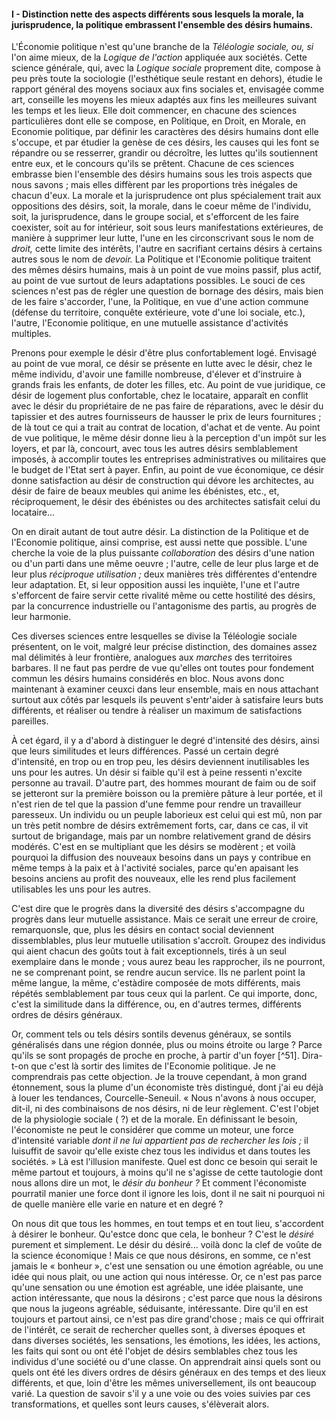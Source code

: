#### I - Distinction nette des aspects différents sous lesquels la morale, la jurisprudence, la politique embrassent l'ensemble des désirs humains.

L'Économie politique n'est qu'une branche de la _Téléologie sociale, ou, si_ l'on aime mieux, de la _Logique de l'action_ appliquée aux sociétés. Cette science générale, qui, avec la _Logique sociale_ proprement dite, compose à peu près toute la sociologie (l'esthétique seule restant en dehors), étudie le rapport général des moyens sociaux aux fins sociales et, envisagée comme art, conseille les moyens les mieux adaptés aux fins les meilleures suivant les temps et les lieux. Elle doit commencer, en chacune des sciences particulières dont elle se compose, en Politique, en Droit, en Morale, en Economie politique, par définir les caractères des désirs humains dont elle s'occupe, et par étudier la genèse de ces désirs, les causes qui les font se répandre ou se resserrer, grandir ou décroître, les luttes qu'ils soutiennent entre eux, et le concours qu'ils se prêtent. Chacune de ces sciences embrasse bien l'ensemble des désirs humains sous les trois aspects que nous savons ; mais elles diffèrent par les proportions très inégales de chacun d'eux. La morale et la jurisprudence ont plus spécialement trait aux oppositions des désirs, soit, la morale, dans le coeur même de l'individu, soit, la jurisprudence, dans le groupe social, et s'efforcent de les faire coexister, soit au for intérieur, soit sous leurs manifestations extérieures, de manière à supprimer leur lutte, l'une en les circonscrivant sous le nom de _droit,_ cette limite des intérêts, l'autre en sacrifiant certains désirs à certains autres sous le nom de _devoir._ La Politique et l'Economie politique traitent des mêmes désirs humains, mais à un point de vue moins passif, plus actif, au point de vue surtout de leurs adaptations possibles. Le souci de ces sciences n'est pas de régler une question de bornage des désirs, mais bien de les faire s'accorder, l'une, la Politique, en vue d'une action commune (défense du territoire, conquête extérieure, vote d'une loi sociale, etc.), l'autre, l'Economie politique, en une mutuelle assistance d'activités multiples.

Prenons pour exemple le désir d'être plus confortablement logé. Envisagé au point de vue moral, ce désir se présente en lutte avec le désir, chez le même individu, d'avoir une famille nombreuse, d'élever et d'instruire à grands frais les enfants, de doter les filles, etc. Au point de vue juridique, ce désir de logement plus confortable, chez le locataire, apparaît en conflit avec le désir du propriétaire de ne pas faire de réparations, avec le désir du tapissier et des autres fournisseurs de hausser le prix de leurs fournitures ; de là tout ce qui a trait au contrat de location, d'achat et de vente. Au point de vue politique, le même désir donne lieu à la perception d'un impôt sur les loyers, et par là, concourt, avec tous les autres désirs semblablement imposés, à accomplir toutes les entreprises administratives ou militaires que le budget de l'Etat sert à payer. Enfin, au point de vue économique, ce désir donne satisfaction au désir de construction qui dévore les architectes, au désir de faire de beaux meubles qui anime les ébénistes, etc., et, réciproquement, le désir des ébénistes ou des architectes satisfait celui du locataire...

On en dirait autant de tout autre désir. La distinction de la Politique et de l'Economie politique, ainsi comprise, est aussi nette que possible. L'une cherche la voie de la plus puissante _collaboration_ des désirs d'une nation ou d'un parti dans une même oeuvre ; l'autre, celle de leur plus large et de leur plus _réciproque utilisation ;_ deux manières très différentes d'entendre leur adaptation. Et, si leur opposition aussi les inquiète, l'une et l'autre s'efforcent de faire servir cette rivalité même ou cette hostilité des désirs, par la concurrence industrielle ou l'antagonisme des partis, au progrès de leur harmonie.

Ces diverses sciences entre lesquelles se divise la Téléologie sociale présentent, on le voit, malgré leur précise distinction, des domaines assez mal délimités à leur frontière, analogues aux _marches_ des territoires barbares. Il ne faut pas perdre de vue qu'elles ont toutes pour fondement commun les désirs humains considérés en bloc. Nous avons donc maintenant à examiner ceuxci dans leur ensemble, mais en nous attachant surtout aux côtés par lesquels ils peuvent s'entr'aider à satisfaire leurs buts différents, et réaliser ou tendre à réaliser un maximum de satisfactions pareilles.

À cet égard, il y a d'abord à distinguer le degré d'intensité des désirs, ainsi que leurs similitudes et leurs différences. Passé un certain degré d'intensité, en trop ou en trop peu, les désirs deviennent inutilisables les uns pour les autres. Un désir si faible qu'il est à peine ressenti n'excite personne au travail. D'autre part, des hommes mourant de faim ou de soif se jetteront sur la première boisson ou la première pâture à leur portée, et il n'est rien de tel que la passion d'une femme pour rendre un travailleur paresseux. Un individu ou un peuple laborieux est celui qui est mû, non par un très petit nombre de désirs extrêmement forts, car, dans ce cas, il vit surtout de brigandage, mais par un nombre relativement grand de désirs modérés. C'est en se multipliant que les désirs se modèrent ; et voilà pourquoi la diffusion des nouveaux besoins dans un pays y contribue en même temps à la paix et à l'activité sociales, parce qu'en apaisant les besoins anciens au profit des nouveaux, elle les rend plus facilement utilisables les uns pour les autres.

C'est dire que le progrès dans la diversité des désirs s'accompagne du progrès dans leur mutuelle assistance. Mais ce serait une erreur de croire, remarquonsle, que, plus les désirs en contact social deviennent dissemblables, plus leur mutuelle utilisation s'accroît. Groupez des individus qui aient chacun des goûts tout à fait exceptionnels, tirés à un seul exemplaire dans le monde ; vous aurez beau les rapprocher, ils ne pourront, ne se comprenant point, se rendre aucun service. Ils ne parlent point la même langue, la même, c'estàdire composée de mots différents, mais répétés semblablement par tous ceux qui la parlent. Ce qui importe, donc, c'est la similitude dans la différence, ou, en d'autres termes, différents ordres de désirs généraux.

Or, comment tels ou tels désirs sontils devenus généraux, se sontils généralisés dans une région donnée, plus ou moins étroite ou large ? Parce qu'ils se sont propagés de proche en proche, à partir d'un foyer [^51]. Dira-t-on que c'est là sortir des limites de l'Economie politique. Je ne comprendrais pas cette objection. Je la trouve cependant, à mon grand étonnement, sous la plume d'un économiste très distingué, dont j'ai eu déjà à louer les tendances, Courcelle-Seneuil. « Nous n'avons à nous occuper, dit-il, ni des combinaisons de nos désirs, ni de leur règlement. C'est l'objet de la physiologie sociale ( ?) et de la morale. En définissant le besoin, l'économiste ne peut le considérer que comme un moteur, une force d'intensité variable _dont il ne lui appartient pas de rechercher les lois ;_ il luisuffit de savoir qu'elle existe chez tous les individus et dans toutes les sociétés. » Là est l'illusion manifeste. Quel est donc ce besoin qui serait le même partout et toujours, à moins qu'il ne s'agisse de cette tautologie dont nous allons dire un mot, le _désir du bonheur ?_ Et comment l'économiste pourratil manier une force dont il ignore les lois, dont il ne sait ni pourquoi ni de quelle manière elle varie en nature et en degré ?

On nous dit que tous les hommes, en tout temps et en tout lieu, s'accordent à désirer le bonheur. Qu'estce donc que cela, le bonheur ? C'est le _désiré_ purement et simplement. Le désir du désiré... voilà donc la clef de voûte de la science économique ! Mais ce que nous désirons, en somme, ce n'est jamais le « bonheur », c'est une sensation ou une émotion agréable, ou une idée qui nous plait, ou une action qui nous intéresse. Or, ce n'est pas parce qu'une sensation ou une émotion est agréable, une idée plaisante, une action intéressante, que nous la désirons ; c'est parce que nous la désirons que nous la jugeons agréable, séduisante, intéressante. Dire qu'il en est toujours et partout ainsi, ce n'est pas dire grand'chose ; mais ce qui offrirait de l'intérêt, ce serait de rechercher quelles sont, à diverses époques et dans diverses sociétés, les sensations, les émotions, les idées, les actions, les faits qui sont ou ont été l'objet de désirs semblables chez tous les individus d'une société ou d'une classe. On apprendrait ainsi quels sont ou quels ont été les divers ordres de désirs généraux en des temps et des lieux différents, et que, loin d'être les mêmes universellement, ils ont beaucoup varié. La question de savoir s'il y a une voie ou des voies suivies par ces transformations, et quelles sont leurs causes, s'élèverait alors.
